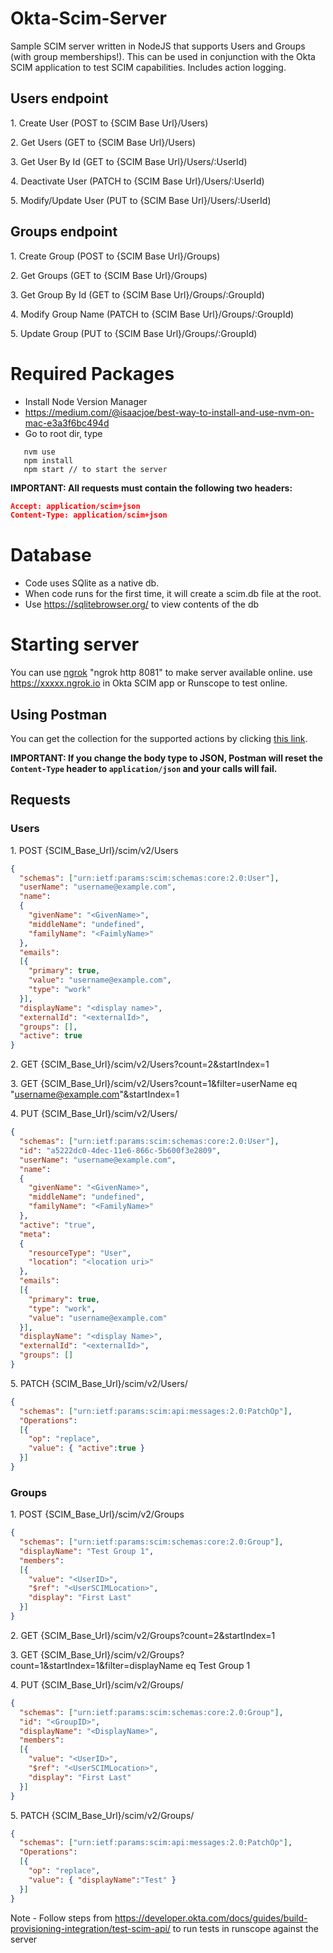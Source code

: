 # Okta-Scim-Server
Sample SCIM server written in NodeJS that supports Users and Groups (with group memberships!). This can be used in conjunction with the Okta SCIM application to test SCIM capabilities. Includes action logging.

## Users endpoint

1\. Create User (POST to {SCIM Base Url}/Users)


2\. Get Users (GET to {SCIM Base Url}/Users)


3\. Get User By Id (GET to {SCIM Base Url}/Users/:UserId)


4\. Deactivate User (PATCH to {SCIM Base Url}/Users/:UserId)


5\. Modify/Update User (PUT to {SCIM Base Url}/Users/:UserId)

## Groups endpoint

1\. Create Group (POST to {SCIM Base Url}/Groups)

2\. Get Groups (GET to {SCIM Base Url}/Groups)

3\. Get Group By Id (GET to {SCIM Base Url}/Groups/:GroupId)

4\. Modify Group Name (PATCH to {SCIM Base Url}/Groups/:GroupId)

5\. Update Group (PUT to {SCIM Base Url}/Groups/:GroupId)

# Required Packages
- Install Node Version Manager 
- https://medium.com/@isaacjoe/best-way-to-install-and-use-nvm-on-mac-e3a3f6bc494d
- Go to root dir, type 
```
   nvm use
   npm install
   npm start // to start the server
```

__IMPORTANT: All requests must contain the following two headers:__
```json
Accept: application/scim+json
Content-Type: application/scim+json
```

# Database
- Code uses SQlite as a native db.
- When code runs for the first time, it will create a scim.db file at the root.
- Use https://sqlitebrowser.org/ to view contents of the db

# Starting server
You can use [ngrok](https://ngrok.com/) "ngrok http 8081" to make server available online. use https://xxxxx.ngrok.io in Okta SCIM app or Runscope to test online.

## Using Postman

You can get the collection for the supported actions by clicking [this link](https://www.getpostman.com/collections/0a38ba3aa0383bb9dc4f).

__IMPORTANT: If you change the body type to JSON, Postman will reset the `Content-Type` header to `application/json` and your calls will fail.__

## Requests

### Users

1\. POST {SCIM_Base_Url}/scim/v2/Users

```json
{  
  "schemas": ["urn:ietf:params:scim:schemas:core:2.0:User"],
  "userName": "username@example.com",
  "name":
  {  
    "givenName": "<GivenName>",
    "middleName": "undefined",
    "familyName": "<FaimlyName>"
  },
  "emails":
  [{
    "primary": true,
    "value": "username@example.com",
    "type": "work"
  }],
  "displayName": "<display name>",
  "externalId": "<externalId>",
  "groups": [],
  "active": true
}
```

2\. GET {SCIM_Base_Url}/scim/v2/Users?count=2&startIndex=1

3\. GET {SCIM_Base_Url}/scim/v2/Users?count=1&filter=userName eq "username@example.com"&startIndex=1

4\. PUT {SCIM_Base_Url}/scim/v2/Users/<UserID>

```json
{
  "schemas": ["urn:ietf:params:scim:schemas:core:2.0:User"],
  "id": "a5222dc0-4dec-11e6-866c-5b600f3e2809",
  "userName": "username@example.com",
  "name":
  {
    "givenName": "<GivenName>",
    "middleName": "undefined",
    "familyName": "<FamilyName>"
  },
  "active": "true",
  "meta":
  {
    "resourceType": "User",
    "location": "<location uri>"
  },
  "emails":
  [{
    "primary": true,
    "type": "work",
    "value": "username@example.com"
  }],
  "displayName": "<display Name>",
  "externalId": "<externalId>",
  "groups": []
}
```
5\. PATCH {SCIM_Base_Url}/scim/v2/Users/<UserID>
```json
{
  "schemas": ["urn:ietf:params:scim:api:messages:2.0:PatchOp"],
  "Operations":
  [{
    "op": "replace",
    "value": { "active":true }
  }]
}
```

### Groups

1\. POST {SCIM_Base_Url}/scim/v2/Groups
```json
{
  "schemas": ["urn:ietf:params:scim:schemas:core:2.0:Group"],
  "displayName": "Test Group 1",
  "members":
  [{
    "value": "<UserID>",
    "$ref": "<UserSCIMLocation>",
    "display": "First Last"
  }]
}
```

2\. GET {SCIM_Base_Url}/scim/v2/Groups?count=2&startIndex=1

3\. GET {SCIM_Base_Url}/scim/v2/Groups?count=1&startIndex=1&filter=displayName eq Test Group 1

4\. PUT {SCIM_Base_Url}/scim/v2/Groups/<GroupID>
```json
{
  "schemas": ["urn:ietf:params:scim:schemas:core:2.0:Group"],
  "id": "<GroupID>",
  "displayName": "<DisplayName>",
  "members":
  [{
    "value": "<UserID>",
    "$ref": "<UserSCIMLocation>",
    "display": "First Last"
  }]
}
```

5\. PATCH {SCIM_Base_Url}/scim/v2/Groups/<GroupID>
```json
{
  "schemas": ["urn:ietf:params:scim:api:messages:2.0:PatchOp"],
  "Operations":
  [{
    "op": "replace",
    "value": { "displayName":"Test" }
  }]
}
```

Note - Follow steps from https://developer.okta.com/docs/guides/build-provisioning-integration/test-scim-api/ 
to run tests in runscope against the server
